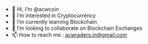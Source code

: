 - 👋 Hi, I’m @acwcoin
- 👀 I’m interested in Cryptocurrency
- 🌱 I’m currently learning Blockchain
- 💞️ I’m looking to collaborate on Blockchain Exchanges
- 📫 How to reach me : acwraders.in@gmail.com

<!---
acwcoin/acwcoin is a ✨ special ✨ repository because its `README.md` (this file) appears on your GitHub profile.
You can click the Preview link to take a look at your changes.
--->
